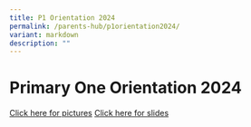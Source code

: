 ```yaml
---
title: P1 Orientation 2024
permalink: /parents-hub/p1orientation2024/
variant: markdown
description: ""
---
```

# Primary One Orientation 2024 


[Click here for pictures](https://photos.app.goo.gl/NLzMmqkXGXCQRd618)
[Click here for slides](/files/P1_Orientation_2023_FOR_2024_P1__10_Nov_compressed.pdf)
